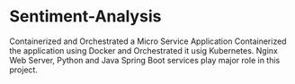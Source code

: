 # Sentiment-Analysis
Containerized and Orchestrated a Micro Service Application
Containerized the application using Docker and Orchestrated it usig Kubernetes.
Nginx Web Server, Python and Java Spring Boot services play major role in this project. 
